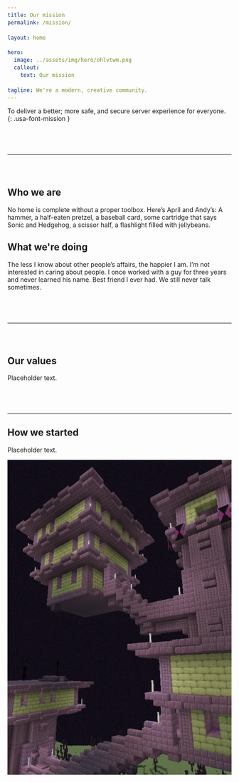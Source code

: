```yaml
---
title: Our mission
permalink: /mission/

layout: home

hero:
  image: ../assets/img/hero/ohlvtwm.png
  callout:
    text: Our mission

tagline: We're a modern, creative community.
---
```


To deliver a better; more safe, and secure server experience for everyone.
{: .usa-font-mission }

<hr style="margin-top: 4.5rem; margin-bottom: 4.5rem;">

<div class="usa-grid-full">
    <div class="usa-width-one-half">
      <h2>Who we are</h2>
      <p>No home is complete without a proper toolbox. Here’s April and Andy’s: A hammer, a half-eaten pretzel, a baseball card, some cartridge that says Sonic and Hedgehog, a scissor half, a flashlight filled with jellybeans.</p>
    </div>
    <div class="usa-width-one-half">
      <h2>What we're doing</h2>
      <p>The less I know about other people’s affairs, the happier I am. I’m not interested in caring about people. I once worked with a guy for three years and never learned his name. Best friend I ever had. We still never talk sometimes.</p>
    </div>
</div>

<hr style="margin-top: 4.5rem; margin-bottom: 4.5rem;">

## Our values
Placeholder text.

<hr style="margin-top: 4.5rem;">

## How we started
<div class="usa-grid-full">
        <div class="usa-width-one-half">
            <p>Placeholder text.</p>
        </div>
        <div class="usa-width-one-half">
            <img src="../assets/img/mission-splash.png" alt="">   
        </div>
</div>
